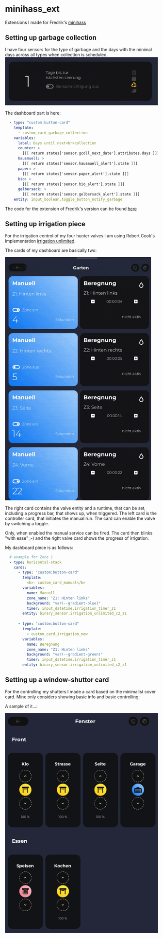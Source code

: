 # minihass_ext
Extensions I made for Fredrik's [minihass](https://github.com/fredrikpersson92/minihass/)


## Setting up garbage collection

I have four sensors for the type of garbage and the days with the minimal days across all types when collection is scheduled.
![](/pictures/garbage_collection.gif)

The dashboard part is here:

```yaml
  - type: "custom:button-card"
    template:
      - custom_card_garbage_collection
    variables:
      label: Days until next<br>collection
      counter: >
        [[[ return states['sensor.gcoll_next_date'].attributes.days ]]]
      hausmuell: >
        [[[ return states['sensor.hausmuell_alert'].state ]]]
      paper: >
        [[[ return states['sensor.paper_alert'].state ]]]
      bio: >
        [[[ return states['sensor.bio_alert'].state ]]]
      gelbersack: >
        [[[ return states['sensor.gelbersack_alert'].state ]]]
    entity: input_boolean.toggle_button_notify_garbage
```

The code for the extension of Fredrik's version can be found [here](https://) 

## Setting up irrigation piece

For the irrigation control of my four hunter valves I am using Robert Cook's implementation [irrigation unlimited](https://github.com/rgc99/irrigation_unlimited).

The cards of my dashboard are basically two:

![](/pictures/irrigation_animation.gif)

The right card contains the valve entity and a runtime, that can be set, including a progress bar, that shows up, when triggered.
The left card is the controller card, that initiates the manual run. The card can enable the valve by switching a toggle.

Only, when enabled the manual service can be fired. The card then blinks "with ease" ;-) and the right valve card shows the progress of irrigation.

My dashboard piece is as follows:

```yaml
  # example for Zone 1
  - type: horizontal-stack
    cards:
      - type: "custom:button-card"
        template:
          <b>- custom_card_manual</b>
        variables:
          name: Manuell
          zone_name: "Z1: Hinten links"
          background: "var(--gradient-blue)"
          timer: input_datetime.irrigation_timer_z1
        entity: binary_sensor.irrigation_unlimited_c2_z1

      - type: "custom:button-card"
        template:
          - custom_card_irrigation_new
        variables:
          name: Beregnung
          zone_name: "Z1: Hinten links"
          background: "var(--gradient-green)"
          timer: input_datetime.irrigation_timer_z1
        entity: binary_sensor.irrigation_unlimited_c2_z1
```

## Setting up a window-shuttor card

For the controlling my shutters I made a card based on the minimalist cover card. 
Mine only considers showing basic info and basic controlling:

A sample of it...:

![](/pictures/shutters.png)
